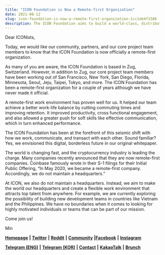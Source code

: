 ```yaml
---
title: "ICON Foundation is Now a Remote-first Organization"
date: 2021-08-12
slug: icon-foundation-is-now-a-remote-first-organization-1cc1e64f1586
description: The ICON Foundation aims to build a world-class, distributed team without a headquarters. Remote first.
---
```


Dear ICONists,

Today, we would like our community, partners, and our core project team members to know that the ICON Foundation is now officially a remote-first organization.

As many of you are aware, the ICON Foundation is based in Zug, Switzerland. However, in addition to Zug, our core project team members have been working out of San Francisco, New York, San Diego, Florida, Minnesota, Seoul, Jeju, Taipei, Tokyo, and more. The ICON Foundation has been a remote-first organization for a couple of years although we have never made it official.

A remote-first work environment has proven well for us. It helped our team achieve a better work-life balance by cutting commuting times and improving retention. It improved productivity, cross functional engagement, and also allowed a greater push for soft skills like effective communication, which in turn enhanced performance.

The ICON Foundation has been at the forefront of this seismic shift with how we work, communicate, and transact with each other. Sound familiar? Yes, we envisioned this digital, borderless future in our original whitepaper.

The world is changing fast, and the cryptocurrency industry is leading the charge. Many companies recently announced that they are now remote-first companies. Coinbase famously wrote in their S-1 filings for their Initial Public Offering, “In May 2020, we became a remote-first company. Accordingly, we do not maintain a headquarters.”

At ICON, we also do not maintain a headquarters. Instead, we aim to make the world our headquarters and create a flexible work environment that attracts top talent from anywhere. For example, we are currently exploring the possibility of building new development teams in countries like Vietnam and the Philippines. We have no boundaries when it comes to looking for highly motivated individuals or teams that can be part of our mission.

Come join us!

Min

[**Homepage**](https://iconrepublic.org/) **|** [**Twitter**](https://twitter.com/helloiconworld) **|** [**Reddit**](https://www.reddit.com/r/helloicon/) **|** [**Community**](https://forum.icon.community/) **|**[**Facebook**](https://www.facebook.com/helloicon/) **|** [**Instagram**](https://www.instagram.com/helloiconworld/)

[**Telegram (ENG)**](https://t.me/hello_iconworld) **|** [**Telegram (KOR)**](https://t.me/iconkorea) **|** [**Contact**](mailto:hello@icon.foundation) **|** [**KakaoTalk**](https://open.kakao.com/o/gMAFhdS) **|** [**Brunch**](https://brunch.co.kr/@helloiconworld)

